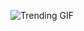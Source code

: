 ![Trending GIF](https://media4.giphy.com/media/v1.Y2lkPThiYjIxNzcyN3ZheG5hZDA4eHk4ZHpqb3NyMDJjcWd0M2ZuY3hvZGY1cTNmbzQ0MCZlcD12MV9naWZzX3NlYXJjaCZjdD1n/xUPGcEliCc7bETyfO8/giphy.gif)
